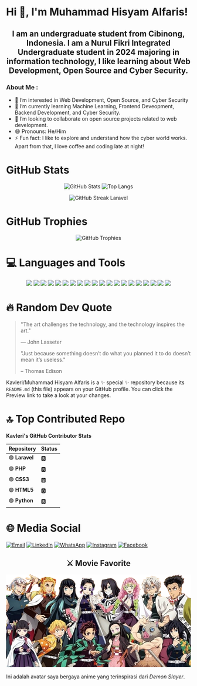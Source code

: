 # Hi 👋, I'm Muhammad Hisyam Alfaris!
<h2 align="center">I am an undergraduate student from Cibinong, Indonesia. I am a Nurul Fikri Integrated Undergraduate student in 2024 majoring in information technology, I like learning about Web Development, Open Source and Cyber ​​Security.</h2>

### About Me :
- 👀 I’m interested in Web Development, Open Source, and Cyber Security
- 🌱 I’m currently learning Machine Learning, Frontend Deveopment, Backend Development, and Cyber Security.
- 💞️ I’m looking to collaborate on open source projects related to web development.
- 😄 Pronouns: He/Him
- ⚡ Fun fact: I like to explore and understand how the cyber world works. Apart from that, I love coffee and coding late at night!


# GitHub Stats


<p align="center">
   <img src="https://github-readme-stats.vercel.app/api?username=Kavleri&show_icons=true&theme=dark" alt="GitHub Stats" />
   <img src="https://github-readme-stats.vercel.app/api/top-langs/?username=Kavleri&layout=compact&theme=dark" alt="Top Langs" />
</p>

<p align="center">
   <img src="https://github-readme-streak-stats.herokuapp.com/?user=Kavleri&theme=dark" alt="GitHub Streak" /><i class="fab fa-laravel"></i> Laravel

</p>


# GitHub Trophies

<p align="center">
   <img src="https://github-profile-trophy.vercel.app/?username=Kavleri&theme=darkhub&row=1&column=6" alt="GitHub Trophies" />
</p>


# 💻 Languages and Tools

<p align="center">
   <img src="https://img.shields.io/badge/html5-%23E34F26.svg?style=for-the-badge&logo=html5&logoColor=white"/>
   <img src="https://img.shields.io/badge/css3-%231572B6.svg?style=for-the-badge&logo=css3&logoColor=white"/>
   <img src="https://img.shields.io/badge/javascript-%23323330.svg?style=for-the-badge&logo=javascript&logoColor=%23F7DF1E"/>
   <img src="https://img.shields.io/badge/node.js-%2343853D.svg?style=for-the-badge&logo=node.js&logoColor=white"/>
   <img src="https://img.shields.io/badge/react-%2320232a.svg?style=for-the-badge&logo=react&logoColor=%2361DAFB"/>
   <img src="https://img.shields.io/badge/python-%2314354C.svg?style=for-the-badge&logo=python&logoColor=white"/>
   <img src="https://img.shields.io/badge/java-%23ED8B00.svg?style=for-the-badge&logo=java&logoColor=white"/>
   <img src="https://img.shields.io/badge/c++-%2300599C.svg?style=for-the-badge&logo=c%2B%2B&logoColor=white)"/>
   <img src="https://img.shields.io/badge/javascript-%23323330.svg?style=for-the-badge&logo=javascript&logoColor=%23F7DF1E"/>
   <img src="https://img.shields.io/badge/typescript-%23007ACC.svg?style=for-the-badge&logo=typescript&logoColor=white"/>
   <img src="https://img.shields.io/badge/ruby-%23CC342D.svg?style=for-the-badge&logo=ruby&logoColor=white"/>
   <img src="https://img.shields.io/badge/go-%2300ADD8.svg?style=for-the-badge&logo=go&logoColor=white"/>
   <img src="https://img.shields.io/badge/rust-%23000000.svg?style=for-the-badge&logo=rust&logoColor=white"/>
   <img src="https://img.shields.io/badge/php-%23777BB4.svg?style=for-the-badge&logo=php&logoColor=white"/>
   <img src="https://img.shields.io/badge/swift-%23FA7343.svg?style=for-the-badge&logo=swift&logoColor=white"/>
   <img src="https://img.shields.io/badge/kotlin-%230095D5.svg?style=for-the-badge&logo=kotlin&logoColor=white"/>
   <img src="https://img.shields.io/badge/html5-%23E34F26.svg?style=for-the-badge&logo=html5&logoColor=white"/>
   <img src="https://img.shields.io/badge/css3-%231572B6.svg?style=for-the-badge&logo=css3&logoColor=white"/>
   <img src="https://img.shields.io/badge/r-%23276DC3.svg?style=for-the-badge&logo=r&logoColor=white"/>
   <img src="https://img.shields.io/badge/laravel-%23FF2D20.svg?&style=for-the-badge&logo=laravel&logoColor=white"/>
</p>


# 🔥 Random Dev Quote
> "The art challenges the technology, and the technology inspires the art."
>
> — John Lasseter
>
> "Just because something doesn’t do what you planned it to do doesn’t mean it’s useless."
>
> – Thomas Edison


Kavleri/Muhammad Hisyam Alfaris is a ✨ special ✨ repository because its `README.md` (this file) appears on your GitHub profile.
You can click the Preview link to take a look at your changes.


# 🔝 Top Contributed Repo

**Kavleri's GitHub Contributor Stats**

| Repository       | Status |
|------------------|--------|
| 🟢 **Laravel**     | 🅱️ |
| 🟢 **PHP**     | 🅱️ |
| 🟢 **CSS3** | 🅱️ |
| 🟢 **HTML5**           | 🅱️ |
| 🟢 **Python** | 🅱️ |


# 🌐 Media Social

[![Email](https://img.shields.io/badge/Email-emailsaya%40gmail.com-blue?logo=gmail&logoColor=white)](mailto:muhammadhisyamalfaris2085@gmail.com)
[![LinkedIn](https://img.shields.io/badge/LinkedIn-Connect-blue?logo=linkedin&style=flat)](https://www.linkedin.com/in/muhammad-hisyam-alfaris-529465332?)
[![WhatsApp](https://img.shields.io/badge/Whatsapp-30302f?style=flat&logo=whatsapp)](https://wa.me/6285691753134)
[![Instagram](https://img.shields.io/badge/-Instagram-C13584?style=flat-square&labelColor=C13584&logo=instagram&logoColor=white&link=https://www.instagram.com/eduardopiresbr)](https://www.instagram.com/drag_his/profilecard)
[![Facebook](https://img.shields.io/badge/Facebook-blue?logo=facebook)](https://www.facebook.com/Ris_Syam)


   <h2 align="center">⚔️ Movie Favorite</h2>

<p align="center">
  <img src="https://raw.githubusercontent.com/Kavleri/Gambar/main/Demon-slayer-tanpa-background.png" alt="Demon Slayer Avatar" width="1000" />
</p>

Ini adalah avatar saya bergaya anime yang terinspirasi dari *Demon Slayer*.
